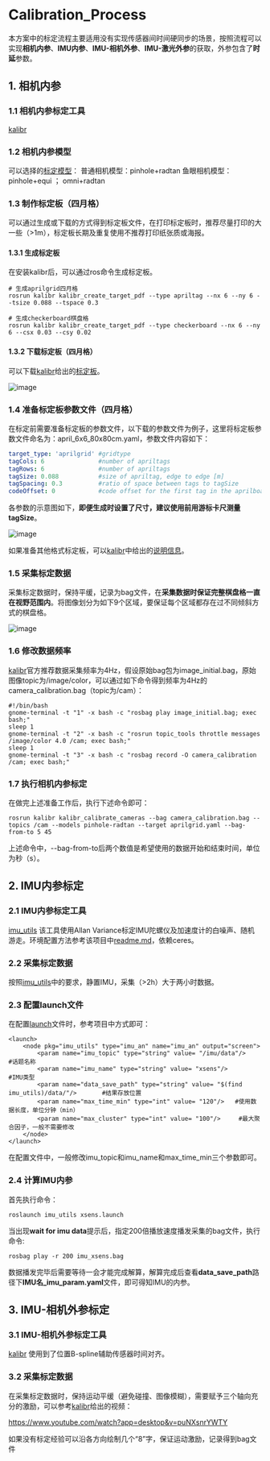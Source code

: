 # Calibration_Process
本方案中的标定流程主要适用没有实现传感器间时间硬同步的场景，按照流程可以实现**相机内参**、**IMU内参**、**IMU-相机外参**、**IMU-激光外参**的获取，外参包含了**时延**参数。
## 1. 相机内参
### 1.1 相机内参标定工具
[kalibr](https://github.com/ethz-asl/kalibr)
### 1.2 相机内参模型
可以选择的[标定模型](https://github.com/ethz-asl/kalibr/wiki/supported-models)：
普通相机模型：pinhole+radtan
鱼眼相机模型：pinhole+equi ； omni+radtan
### 1.3 制作标定板（四月格）
可以通过生成或下载的方式得到标定板文件，在打印标定板时，推荐尽量打印的大一些（>1m），标定板长期及重复使用不推荐打印纸张质或海报。
#### 1.3.1 生成标定板
在安装kalibr后，可以通过ros命令生成标定板。
```shell
# 生成aprilgrid四月格
rosrun kalibr kalibr_create_target_pdf --type apriltag --nx 6 --ny 6 --tsize 0.088 --tspace 0.3
```
```shell
# 生成checkerboard棋盘格
rosrun kalibr kalibr_create_target_pdf --type checkerboard --nx 6 --ny 6 --csx 0.03 --csy 0.02
```
#### 1.3.2 下载标定板（四月格）
可以下载[kalibr](https://github.com/ethz-asl/kalibr)给出的[标定板](https://drive.google.com/file/d/14dY7z8pDb2iEBdveTviDXsoi5H9AaQP1/view)。

![image](https://github.com/user-attachments/assets/425864b1-3693-42ea-a938-ac8bc9243850)

### 1.4 准备标定板参数文件（四月格）
在标定前需要准备标定板的参数文件，以下载的参数文件为例子，这里将标定板参数文件命名为：april_6x6_80x80cm.yaml，参数文件内容如下：
```yaml
target_type: 'aprilgrid' #gridtype
tagCols: 6               #number of apriltags
tagRows: 6               #number of apriltags
tagSize: 0.088           #size of apriltag, edge to edge [m]
tagSpacing: 0.3          #ratio of space between tags to tagSize
codeOffset: 0            #code offset for the first tag in the aprilboard
```
各参数的示意图如下，**即便生成时设置了尺寸，建议使用前用游标卡尺测量tagSize**。

![image](https://github.com/user-attachments/assets/2e17ddfe-bbfd-49d2-8daf-ce5579ec96f1)

如果准备其他格式标定板，可以[kalibr](https://github.com/ethz-asl/kalibr)中给出的[说明信息](https://github.com/ethz-asl/kalibr/wiki/calibration-targets)。
### 1.5 采集标定数据
采集标定数据时，保持平缓，记录为bag文件，在**采集数据时保证完整棋盘格一直在视野范围内**。将图像划分为如下9个区域，要保证每个区域都存在过不同倾斜方式的棋盘格。

![image](https://github.com/user-attachments/assets/a37e342e-87e2-4fe0-bc47-2805a308d422)

### 1.6 修改数据频率
[kalibr](https://github.com/ethz-asl/kalibr)官方推荐数据采集频率为4Hz，假设原始bag包为image_initial.bag，原始图像topic为/image/color，可以通过如下命令得到频率为4Hz的camera_calibration.bag（topic为/cam）：
```shell
#!/bin/bash
gnome-terminal -t "1" -x bash -c "rosbag play image_initial.bag; exec bash;"
sleep 1
gnome-terminal -t "2" -x bash -c "rosrun topic_tools throttle messages /image/color 4.0 /cam; exec bash;"
sleep 1
gnome-terminal -t "3" -x bash -c "rosbag record -O camera_calibration /cam; exec bash;"
```
### 1.7 执行相机内参标定
在做完上述准备工作后，执行下述命令即可：
```shell
rosrun kalibr kalibr_calibrate_cameras --bag camera_calibration.bag --topics /cam --models pinhole-radtan --target aprilgrid.yaml --bag-from-to 5 45
```
上述命令中，--bag-from-to后两个数值是希望使用的数据开始和结束时间，单位为秒（s）。
## 2. IMU内参标定
### 2.1 IMU内参标定工具
[imu_utils](https://github.com/gaowenliang/imu_utils)
该工具使用Allan Variance标定IMU陀螺仪及加速度计的白噪声、随机游走。环境配置方法参考该项目中[readme.md](https://github.com/gaowenliang/imu_utils/blob/master/README.md)，依赖ceres。
### 2.2 采集标定数据
按照[imu_utils](https://github.com/gaowenliang/imu_utils)中的要求，静置IMU，采集（>2h）大于两小时数据。
### 2.3 配置launch文件
在配置[launch](https://github.com/gaowenliang/imu_utils/blob/master/launch/xsens.launch)文件时，参考项目中方式即可：
```launch
<launch>
    <node pkg="imu_utils" type="imu_an" name="imu_an" output="screen">
        <param name="imu_topic" type="string" value= "/imu/data"/>		#话题名称
        <param name="imu_name" type="string" value= "xsens"/>		#IMU类型
        <param name="data_save_path" type="string" value= "$(find imu_utils)/data/"/>		#结果存放位置
        <param name="max_time_min" type="int" value= "120"/>   #使用数据长度，单位分钟（min）
        <param name="max_cluster" type="int" value= "100"/>		#最大聚合因子，一般不需要修改
    </node>
</launch>
```
在配置文件中，一般修改imu_topic和imu_name和max_time_min三个参数即可。
### 2.4 计算IMU内参
首先执行命令：
```shell
roslaunch imu_utils xsens.launch
```
当出现**wait for imu data**提示后，指定200倍播放速度播发采集的bag文件，执行命令:
```shell
rosbag play -r 200 imu_xsens.bag
```
数据播发完毕后需要等待一会才能完成解算，解算完成后查看**data_save_path**路径下**IMU名_imu_param.yaml**文件，即可得知IMU的内参。
## 3. IMU-相机外参标定
### 3.1 IMU-相机外参标定工具
[kalibr](https://github.com/ethz-asl/kalibr)
使用到了位置B-spline辅助传感器时间对齐。
### 3.2 采集标定数据
在采集标定数据时，保持运动平缓（避免碰撞、图像模糊），需要赋予三个轴向充分的激励，可以参考[kalibr](https://github.com/ethz-asl/kalibr)给出的视频：

https://www.youtube.com/watch?app=desktop&v=puNXsnrYWTY

如果没有标定经验可以沿各方向绘制几个“8”字，保证运动激励，记录得到bag文件
